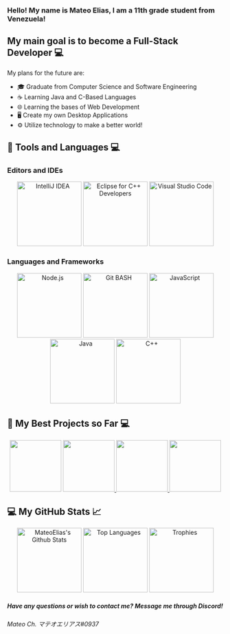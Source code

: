 ### Hello! My name is Mateo Elias, I am a 11th grade student from Venezuela!

## My main goal is to become a Full-Stack Developer 💻 
My plans for the future are:
- 🎓 Graduate from Computer Science and Software Engineering 
- ☕ Learning Java and C-Based Languages
- 🌐 Learning the bases of Web Development
- 🖥️ Create my own Desktop Applications
- ⚙️ Utilize technology to make a better world!

## 🔧 Tools and Languages 💻

### Editors and IDEs

<p align="center" >
  <img height=150 alt="IntelliJ IDEA" src = "https://upload.wikimedia.org/wikipedia/commons/thumb/d/d5/IntelliJ_IDEA_Logo.svg/1024px-IntelliJ_IDEA_Logo.svg.png">
  <img height=150 alt="Eclipse for C++ Developers" src = "https://projects.eclipse.org/sites/default/files/cdt_logo_icon_0.png">
  <img height=150 alt="Visual Studio Code" src = "https://img.icons8.com/color/452/visual-studio-code-2019.png">
</p>

### Languages and Frameworks

<p align="center" >
  <img height=150 alt="Node.js" src = "https://seeklogo.com/images/N/nodejs-logo-FBE122E377-seeklogo.com.png">
  <img height=150 alt="Git BASH" src = "https://gitforwindows.org/img/git_logo.png">
  <img height=150 alt="JavaScript" src = "https://upload.wikimedia.org/wikipedia/commons/6/6a/JavaScript-logo.png">
  <img height=150 alt="Java" src = "https://qph.fs.quoracdn.net/main-qimg-c43424186b9c089b9aa1d64c7f1989c1">
  <img height=150 alt="C++" src = "https://upload.wikimedia.org/wikipedia/commons/thumb/1/18/ISO_C%2B%2B_Logo.svg/1200px-ISO_C%2B%2B_Logo.svg.png">
</p>

## 🧰 My Best Projects so Far 💻

<p align="center">                 
<a href="https://github.com/MateoElias/Sauce-Bot">
  <img height=120 src="https://github-readme-stats.vercel.app/api/pin/?username=MateoElias&repo=Sauce-Bot&show_owner=true&theme=radical"></a>
 </a>
<a href="https://github.com/MateoElias/Glacon-AIC">
   <img height=120 src="https://github-readme-stats.vercel.app/api/pin/?username=MateoElias&repo=Glacon-AIC&show_owner=true&theme=radical">
 </a>
<a href="https://github.com/MateoElias/Snake-Game">
   <img height=120 src="https://github-readme-stats.vercel.app/api/pin/?username=MateoElias&repo=Snake-Game&show_owner=true&theme=radical">
 </a>
 <a href="https://github.com/MateoElias/Project-Icaros">
   <img height=120 src="https://github-readme-stats.vercel.app/api/pin/?username=MateoElias&repo=Project-Icaros&show_owner=true&theme=radical">
 </a>
  </a>
  </p>

## 💻 My GitHub Stats 📈
<p align="center" >
  <img height=150 alt="MateoElias's Github Stats" src = "https://github-readme-stats.vercel.app/api?username=MateoElias&count_private=true&show_icons=true&theme=radical" />
  <img height=150 alt="Top Languages" src="https://github-readme-stats.vercel.app/api/top-langs/?username=MateoElias&langs_count=8&theme=radical" />
  <img height=150 alt="Trophies" src="https://github-profile-trophy.vercel.app/?username=MateoElias&theme=dracula&row=2&column=3">
</p>

##### Have any questions or wish to contact me? Message me through Discord!
###### Mateo Ch. マテオエリアス#0937

